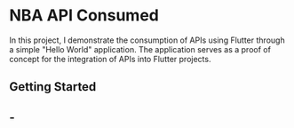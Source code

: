 # NBA API Consumed

In this project, I demonstrate the consumption of APIs using Flutter through a simple "Hello World" 
application. The application serves as a proof of concept for the integration of APIs into Flutter projects.

## Getting Started



##  - 


